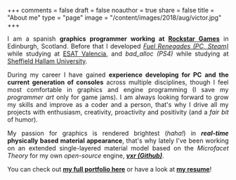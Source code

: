 +++
comments = false
draft = false
noauthor = true
share = false
title = "About me"
type = "page"
image = "/content/images/2018/aug/victor.jpg"
+++

[//]: # (Comment)

<p align="justify">
I am a spanish <b>graphics programmer working at <a href="https://www.rockstargames.com/" target="_blank">Rockstar Games</a></b> in Edinburgh, Scotland. Before that I developed <a href="/fuel-renegades" target="_blank"><i>Fuel Renegades (PC, Steam)</i></a> while studying at <a href="https://www.esat.es/" target="_blank">ESAT Valencia</a>, and <i>bad_alloc (PS4)</i> while studying at <a href="https://www.shu.ac.uk/" target="_blank">Sheffield Hallam University</a>.
</p>
<p align="justify">
During my career I have gained <b>experience developing for PC and the current generation of consoles</b> across multiple disciplines, though I feel most comfortable in graphics and engine programming (I save my <i>programmer art</i> only for game jams). I am always looking forward to grow my skills and improve as a coder and a person, that's why I drive all my projects with enthusiasm, creativity, proactivity and positivity (and a <i>fair bit</i> of humor).
</p>
<p align="justify">
My passion for graphics is rendered brightest (<i>haha!</i>) in <b><i>real-time</i> physically based material appearance</b>, that's why lately I've been working on an extended single-layered material model based on the <i>Microfacet Theory</i> for my own <i>open-source</i> engine, <i><b><a href="https://github.com/avilapa/vxr/" target="_blank">vxr (Github)</a></b></i>.
</p>

You can check out <b><a href="/portfolio" target="_blank">my full portfolio here</a></b> or have a look at <b><a href="/resume/resume.pdf" target="_blank">my resume</a></b>!

[//]: # (<img src="/content/images/2018/aug/victor.jpg", width="100%"/>)